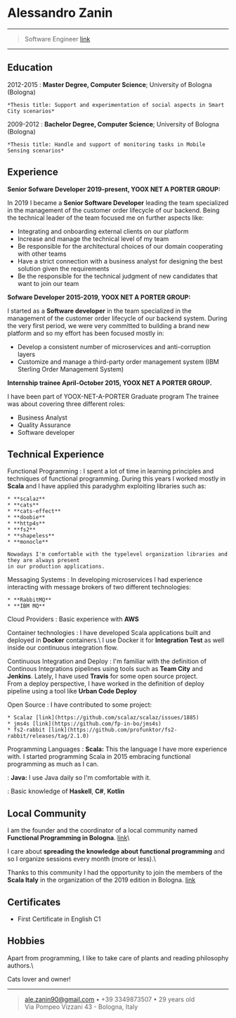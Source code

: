 Alessandro Zanin
============

----

>  Software Engineer [link](https://github.com/azanin)

----

Education
---------

2012-2015
:   **Master Degree, Computer Science**; University of
    Bologna (Bologna)

    *Thesis title: Support and experimentation of social aspects in Smart City scenarios*

2009-2012
:   **Bachelor Degree, Computer Science**; University of
    Bologna (Bologna)

    *Thesis title: Handle and support of monitoring tasks in Mobile Sensing scenarios*

Experience
----------

**Senior Sofware Developer 2019-present, YOOX NET A PORTER GROUP:**

In 2019 I became a **Senior Software Developer** leading the team specialized in the management of the customer order lifecycle of our backend. Being the technical leader of the team focused me on further aspects like:

* Integrating and onboarding external clients on our platform
* Increase and manage the technical level of my team
* Be responsible for the architectural choices of our domain cooperating with other teams
* Have a strict connection with a business analyst for designing the best solution given the requirements
* Be the responsible for the technical judgment of new candidates that want to join our team

**Sofware Developer 2015-2019, YOOX NET A PORTER GROUP:**

I started as a **Software developer** in the team specialized in the management of the customer order lifecycle of our backend system.
During the very first period, we were very committed to building a brand new platform and so my effort has been focused mostly in:

* Develop a consistent number of microservices and anti-corruption layers
* Customize and manage a third-party order management system (IBM Sterling Order Management System)

**Internship trainee April-October 2015, YOOX NET A PORTER GROUP.**

I have been part of YOOX-NET-A-PORTER Graduate program
The trainee was about covering three different roles:

* Business Analyst
* Quality Assurance
* Software developer

Technical Experience
----------

Functional Programming
:   I spent a lot of time in learning principles and techniques of functional programming.
    During this years I worked mostly in **Scala** and I have applied this paradyghm exploiting
    libraries such as:

    * **scalaz**
    * **cats**
    * **cats-effect**
    * **doobie**
    * **http4s**
    * **fs2**
    * **shapeless**
    * **monocle**

    Nowadays I'm comfortable with the typelevel organization libraries and they are always present
    in our production applications.

Messaging Systems
:    In developing microservices I had experience interacting with message brokers of two different technologies:

    * **RabbitMQ**
    * **IBM MQ**

Cloud Providers
:    Basic experience with **AWS**

Container technologies
:    I have developed Scala applications built and deployed in **Docker** containers.\ I use Docker it for **Integration Test** as well inside our continuous integration flow.

Continuous Integration and Deploy
:    I'm familiar with the definition of Continous Integrations pipelines using tools such as **Team City** and **Jenkins**. Lately, I have used **Travis** for some open source project.\
From a deploy perspective, I have worked in the definition of deploy pipeline using a tool like **Urban Code Deploy**

Open Source
:   I have contributed to some project:

    * Scalaz [link](https://github.com/scalaz/scalaz/issues/1885)
    * jms4s [link](https://github.com/fp-in-bo/jms4s)
    * fs2-rabbit [link](https://github.com/profunktor/fs2-rabbit/releases/tag/2.1.0)

Programming Languages
:   **Scala:** This the language I have more experience with.
    I started programming Scala in 2015 embracing functional programming as much as I can.

:   **Java:** I use Java daily so I'm comfortable with it.

:   Basic knowledge of **Haskell**, **C#**, **Kotlin**


Local Community
----------------------------------------

I am the founder and the coordinator of a local community named **Functional Programming in Bologna**. [link](https://fpinbo.dev/)\

I care about **spreading the knowledge about functional programming** and so I organize sessions every month (more or less).\

Thanks to this community I had the opportunity to join the members of the **Scala Italy** in the organization of the 2019 edition in Bologna. [link](http://2019.scala-italy.it/)

Certificates
----------------------------------------

* First Certificate in English C1

Hobbies
----------------------------------------

Apart from programming, I like to take care of plants and reading philosophy authors.\

Cats lover and owner!

----

> <ale.zanin90@gmail.com> • +39 3349873507 • 29 years old\
> Via Pompeo Vizzani 43 - Bologna, Italy